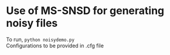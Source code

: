 # Use of MS-SNSD for generating noisy files

To run, ```python noisydemo.py``` <br>
Configurations to be provided in .cfg file
